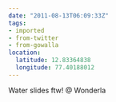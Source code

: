 ```yaml
---
date: "2011-08-13T06:09:33Z"
tags:
- imported
- from-twitter
- from-gowalla
location:
  latitude: 12.83364838
  longitude: 77.40188012
---
```

Water slides ftw! @ Wonderla
